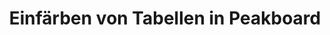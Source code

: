 ---
layout: video_article
lang: de
title: Einfärben von Tabellen in Peakboard
description: In diesem Video verwenden wir die Skripting-Sprache Lua, um interaktive Tabellen zu erstellen. Es werden hier außerdem Charts und Tabellen abhängig vom Inhalt gefärbt.
youtube_id: TDAJTjyK5FU
weight: 2600
ref: vid-2600
---